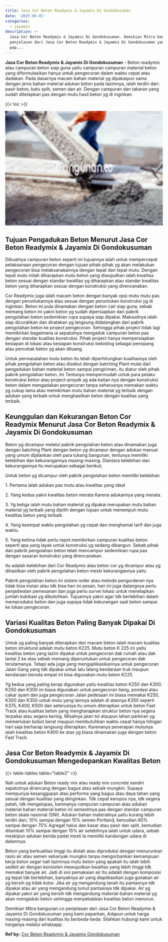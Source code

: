 ```yaml
---
title: Jasa Cor Beton Readymix & Jayamix Di Gondokusuman
date: '2025-05-01'
categories:
  - jayamix
description: >-
  Jasa Cor Beton Readymix & Jayamix Di Gondokusuman. Demikian Mitra bangunan.co
  penjelasan dari Jasa Cor Beton Readymix & Jayamix Di Gondokusuman yang kami
  pap...
---
```


**Jasa Cor Beton Readymix & Jayamix Di Gondokusuman** – Beton readymix atau campuran beton siap guna yaitu campuran campuran material beton yang diformulasikan hanya untuk pengecoran dalam waktu cepat atau dadakan. Pada dasarnya macam bahan material yg dipakaipun sama dengan jenis bahan material adukan beton pada lazimnya, ialah terdiri dari: pasir beton, batu split, semen dan air. Dengan campuran dan takaran yang sudah ditetapkan pas dengan mutu hasil beton yg di inginkan.

{{< toc >}}

![Jasa Cor Beton Readymix & Jayamix Di Gondokusuman](/images/jasa-cor-readymix-52.png)

## Tujuan Pengadukan Beton Menurut Jasa Cor Beton Readymix & Jayamix Di Gondokusuman

Dibuatnya campuran beton seperti ini tujuannya ialah untuk mempercepat pelaksanaan pengecoran dengan tujuan pihak-pihak yg akan melakukan pengecoran bisa melaksanakannya dengan tepat dan tepat mutu. Dengan tepat mutu inilah diharapkan mutu beton yang diwujudkan ialah kwalitas beton sesuai dengan standar kwalitas yg diharapkan atau standar kwalitas beton yang diharapkan sesuai dengan konstruksi yang direncanakan.

Cor Readymix juga ialah macam beton dengan banyak opsi mutu mutu pas dengan peruntukannya atau sesuai dengan peruntukan konstruksi yg di inginkan. Beton ini pula dinamakan dengan beton cair siap guna, sebab memang beton ini yakni beton yg sudah dipersiapkan dari pabrik pengolahan beton sedemikian rupa supaya siap dipakai. Maksudnya ialah siap dicurahkan dan diratakan yg langsung didatangkan dari pabrik pengolahan beton ke project pengecoran. Sehingga pihak project tidak lagi memikirkan bagaimana ia sepatutnya mengaduk campuran beton pas dengan standar kualitas konstruksi. Pihak project hanya mempersiapkan kesiapan di lokasi atau kesiapan konstruksi bekisting sebagai penopang atau pencetak beton yg akan dituang.

Untuk permasalahan mutu beton itu telah diperhitungkan kualitasnya oleh pihak pengolahan beton atau disebut dengan batching Plant mulai dari pengadukan bahan material beton sampai pengiriman, itu diatur oleh pihak pabrik pengolahan beton. Ini Tentunya mempermudah untuk para pelaku konstruksi beton atau project-proyek yg ada kaitan nya dengan konstruksi beton dalam mengadakan pengecoran tanpa seharusnya memakan waktu yg cukup lama atau memikirkan mutu bahan material yg terbaik dengan adukan yang terbaik untuk menghasilkan beton dengan kualitas yang terbaik.

## Keunggulan dan Kekurangan Beton Cor Readymix Menurut Jasa Cor Beton Readymix & Jayamix Di Gondokusuman

Beton yg dicampur melalui pabrik pengolahan beton atau dinamakan juga dengan batching Plant dengan beton yg dicampur dengan adukan manual yang umum dijalankan oleh para tukang bangunan, tentunya memiliki kelebihan dan kekurangannya masing-masing. Diantara kelebihan dan kekurangannya Itu merupakan sebagai berikut;

Untuk beton yg dicampur oleh pabrik pengolahan beton memiliki kelebihan

1\. Pertama ialah adukan pas mutu atau kwalitas yang ideal

2\. Yang kedua yakni kwalitas beton merata Karena adukannya yang merata.

3\. Yg ketiga ialah mutu bahan material yg dipakai merupakan mutu bahan material yg terbaik yang dipilih dengan tujuan untuk menempuh mutu kwalitas beton yang terbaik.

4\. Yang keempat waktu pengolahan yg cepat dan menghemat tarif dan juga waktu.

5\. Yang kelima tidak perlu repot memikirkan campuran kualitas beton seperti apa yang layak untuk konstruksi yg sedang dibangun. Sebab pihak dari pabrik pengolahan beton telah mencampur sedemikian rupa pas dengan sasaran konstruksi yang direncanakan.

Itu adalah kelebihan dari Cor Readymix atau beton cor yg dicampur atau yg dihasilkan oleh pabrik pengolahan beton meski kekurangannya yaitu

Pabrik pengolahan beton ini sistem order atau metode pengorderan nya tidak bisa instan atau tdk bisa hari ini pesan, hari ini juga datangnya perlu penjadwalan pemesanan dan juga perlu survei lokasi untuk menetapkan jumlah kubikasi yg dibutuhkan. Tujuannya yakni agar tdk berlebihan dalam memproduksi beton dan juga supaya tidak kekurangan saat beton sampai ke lokasi pengecoran.

## Variasi Kualitas Beton Paling Banyak Dipakai Di Gondokusuman

Untuk yg paling banyak diterapkan dari macam beton ialah macam kualitas beton struktural adalah mutu beton K225. Mutu beton K 225 ini yaitu kwalitas beton yang lazim dipakai untuk pengecoran dak rumah atau dak lantai 2 ke atas sebab memang diperuntukan untuk pengecoran dak terutamanya. Tetapi ada juga yang mengaplikasikannya untuk pengecoran Jalan Gang yang tdk dipakai untuk lalu lalang kendaraan truk maupun kendaraan beroda empat ini bisa digunakan mutu beton K225.

Yg kedua yang paling kerap digunakan yaitu kwalitas beton K250 dan K300. K250 dan K300 ini biasa digunakan untuk pengecoran tiang, pondasi atau cakar ayam dan juga pengecoran Jalan pedesaan ini biasa memakai K250, K300 dan K350 untuk mutu yang lainnya adalah di atasnya K350 seperti K375, K400, K500 dan seterusnya itu umum diterapkan untuk beton Fast Track atau kualitas beton yang mengharapkan struktur beton nya segera terpakai atau segera kering. Misalnya jalan tol ataupun lahan parkiran yg memerlukan bobot berat maupun membutuhkan waktu cepat hanya hitngan hari saja berharap langsung diterapkan. Karenanya penerapan mutunya ialah kwalitas beton K400 ke atas yg biasa dinamakan juga dengan beton Fast Track.

## Jasa Cor Beton Readymix & Jayamix Di Gondokusuman Mengedepankan Kwalitas Beton

{{< table-tables table="table2" >}}

Nah untuk adukan Beton ready mix atau ready mix concrete sendiri sepatutnya dirancang dengan bagus atau sebaik mungkin. Supaya mempunyai kesanggupan atau performa yang bagus atau daya tahan yang sesuai dengan kualitas yang diinginkan. Tdk cepat keropos nya, tdk segera patah, tdk mengelupas, karenanya campuran campuran atau adukan material bahan material beton ini semestinya pas dengan standar campuran beton skala nasional (SNI). Adukan bahan materialnya yaitu kurang lebih terdiri dari; 10% sampai dengan 15% semen Portland, kemudian 60% sampai dengan 75% Agregat halus dan kasar atau pasir dan split, kemudian ditambah 10% sampai dengan 15% air selebihnya ialah untuk udara, sebab meskipun adukan benda padat mesti Ia memiliki kandungan udara di dalamnya.

Beton yang berkualitas tinggi itu diolah atau diproduksi dengan menurunkan rasio air atau semen sebanyak mungkin tanpa mengorbankan kemampuan kerja beton segar nah lazimnya mutu beton yang apakah itu ialah lebih sedikit air dengan konsisten mewujudkan kwalitas yang lebih tinggi tdk memakai banyak air. Jadi di sini pemakaian air Itu adalah dengan komposisi yg tepat tdk berlebihan, banyaknya air yang diaplikasikan juga gunakan air yg bersih yg tidak kotor. Jika air yg mengandung tanah itu pantasnya tdk dipakai atau air yang mengandung lumut pantasnya tdk dipakai. Air yg dipakai yakni air yang bersih tdk mengandung material-bahan material yg akan mengaduki beton sehingga menyebabkan kwalitas beton menurun.

Demikian Mitra bangunan.co penjelasan dari Jasa Cor Beton Readymix & Jayamix Di Gondokusuman yang kami paparkan, Adapun untuk harga masing-masing dari kualitas itu berbeda-beda. Silahkan hubungi kami untuk harganya melalui whatsapp.

**Ref by:** [Cor Beton Readymix & Jayamix Gondokusuman](https://id.wikipedia.org/wiki/Cor)
